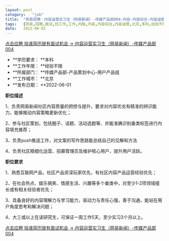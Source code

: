 ```yaml
---
layout:	post
category:	"job"
title:	"网易招聘：内容运营实习生（网易新闻）-传媒产品部004-内容-内容综合-内容运营-北京本科经验不限"
tags:	[网易,招聘,面试,找工作,工作,内推,内容,内容综合,内容运营,北京,本科,经验不限]
date:	2022-06-01
---
```


[点击应聘 投递简历就有面试机会 ->  内容运营实习生（网易新闻）-传媒产品部004](http://mobile.bole.netease.com/bole/boleDetail?id=40623&employeeId=346f03c3cda5f04c&key=all)



- **学历要求： **本科
- **工作年限： **经验不限
- **所属部门： **传媒产品部-产品策划中心-用户产品组
- **工作城市： **北京
- **发布日期： **2022-06-01



**职位描述**

1、负责网易新闻社区内容质量的把控与提升，要求对内容优劣有精准的辨识能力，能够推动内容策略更新优化；

2、参与社区策划，包括圈子、话题、活动选题等、并能准确识别垂类标签进行内容填充推荐；

3、负责push推送工作，对文案的写作思路能总结自己的见解和方法

4、负责社区精细化运营、招募管理员及维护核心用户，提升用户活跃。



**职位要求**

1、熟悉互联网产品，社区产品资深玩家优先，有社区内容产品运营经验优先；

2、在社会热点、娱乐搞笑、情感生活、兴趣等多个垂类中，对至少1-2项领域擅长或有相关经验者优先；

3、具备良好的内容理解力与学习能力，驱动力与责任心强，善于沟通，能站在用户角度思考和解决问题；

4、大三或以上在读研究生，可保证一周工作5天，至少实习3个月以上。



[点击应聘 投递简历就有面试机会 ->  内容运营实习生（网易新闻）-传媒产品部004](http://mobile.bole.netease.com/bole/boleDetail?id=40623&employeeId=346f03c3cda5f04c&key=all)
